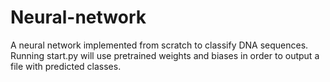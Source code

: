 # Neural-network
A neural network implemented from scratch to classify DNA sequences. Running start.py will use pretrained weights and biases in order to output a file with predicted classes.
